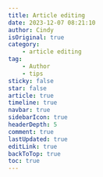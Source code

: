 ```yaml
---
title: Article editing
date: 2023-12-07 08:21:10
author: Cindy
isOriginal: true
category: 
    - article editing
tag:
    - Author
    - tips
sticky: false
star: false
article: true
timeline: true
navbar: true
sidebarIcon: true
headerDepth: 5
comment: true
lastUpdated: true
editLink: true
backToTop: true
toc: true
---
```


